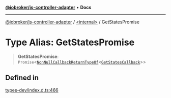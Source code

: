 [**@iobroker/js-controller-adapter**](../../README.md) • **Docs**

***

[@iobroker/js-controller-adapter](../../globals.md) / [\<internal\>](../README.md) / GetStatesPromise

# Type Alias: GetStatesPromise

> **GetStatesPromise**: `Promise`\<[`NonNullCallbackReturnTypeOf`](NonNullCallbackReturnTypeOf.md)\<[`GetStatesCallback`](GetStatesCallback.md)\>\>

## Defined in

[types-dev/index.d.ts:466](https://github.com/ioBroker/ioBroker.js-controller/blob/b50a278725d350a15d2e89556fee6afed5154f0b/packages/types-dev/index.d.ts#L466)
